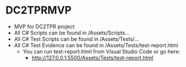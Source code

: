# DC2TPRMVP
- MVP for DC2TPR project
- All C# Scripts can be found in /Assets/Scripts...
- All C# Test Scripts can be found in /Assets/Tests/...
- All C# Test Evidence can be found in /Assets/Tests/test-report.html
    - You can run test-report.html from Visual Studio Code or go here: 
        - http://127.0.0.1:5500/Assets/Tests/test-report.html 

